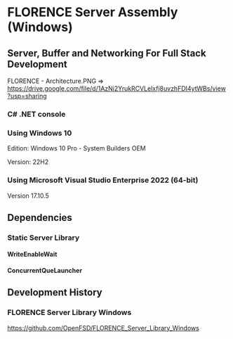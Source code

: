 # FLORENCE Server Assembly (Windows)


## Server, Buffer and Networking For Full Stack Development
FLORENCE - Architecture.PNG => https://drive.google.com/file/d/1AzNi2YrukRCVLelxfj8uvzhFDI4ytWBs/view?usp=sharing

### C# .NET console


### Using Windows 10
Edition: Windows 10 Pro - System Builders OEM

Version: 22H2

### Using Microsoft Visual Studio Enterprise 2022 (64-bit) 

Version 17.10.5

## Dependencies
### Static Server Library
#### WriteEnableWait
#### ConcurrentQueLauncher
   
## Development History

### FLORENCE Server Library Windows
https://github.com/OpenFSD/FLORENCE_Server_Library_Windows
